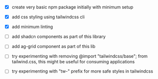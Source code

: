 - [x] create very basic npm package initially with minimum setup
- [x] add css styling using tailwindcss cli

- [x] add minimum linting

- [ ] add shadcn components as part of this library
- [ ] add ag-grid component as part of this lib

- [ ] try experimenting with removing @import "tailwindcss/base"; from tailwind.css, this might be useful for consuming applications
- [ ] try experimenting with "tw-" prefix for more safe styles in tailwindcss
